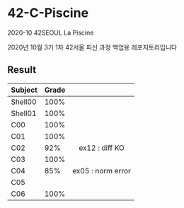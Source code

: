 # 42-C-Piscine

2020-10 42SEOUL La Piscine

2020년 10월 3기 1차 42서울 피신 과정 백업용 레포지토리입니다

## Result

| Subject | Grade |  | 
| ---------- | :--------- | :----------:
| Shell00 | 100% |  |
| Shell01 | 100% |  |
| C00 | 100% |  |
| C01 | 100% |  |
| C02 | 92% | ex12 : diff KO |
| C03 | 100% |  |
| C04 | 85% | ex05 : norm error |
| C05 |  |  |
| C06 | 100% |  |
